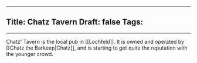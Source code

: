 
---
Title: Chatz Tavern
Draft: false
Tags:
  - 
---


Chatz' Tavern is the local pub in [[Lochfeld]]. It is owned and operated by [[Chatz the Barkeep|Chatz]], and is starting to get quite the reputation with the younger crowd. 